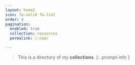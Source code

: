 ```yaml
---
layout: home2
icon: fa-solid fa-list
order: 4
pagination:
  enabled: true
  collection: resources
  permalink: /:num/

---
```

> This is a directory of *my* __collections__.
{: .prompt-info }
